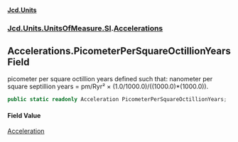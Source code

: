 #### [Jcd.Units](index.md 'index')
### [Jcd.Units.UnitsOfMeasure.SI](Jcd.Units.UnitsOfMeasure.SI.md 'Jcd.Units.UnitsOfMeasure.SI').[Accelerations](Accelerations.md 'Jcd.Units.UnitsOfMeasure.SI.Accelerations')

## Accelerations.PicometerPerSquareOctillionYears Field

picometer per square octillion years defined such that: nanometer per square septillion years = pm/Ryr² ×
(1.0/1000.0)/((1000.0)*(1000.0)).

```csharp
public static readonly Acceleration PicometerPerSquareOctillionYears;
```

#### Field Value
[Acceleration](Acceleration.md 'Jcd.Units.UnitTypes.Acceleration')